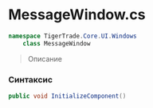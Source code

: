 
# MessageWindow.cs
```csharp
namespace TigerTrade.Core.UI.Windows  
    class MessageWindow
```

> Описание

### Синтаксис
```csharp
public void InitializeComponent()
```
